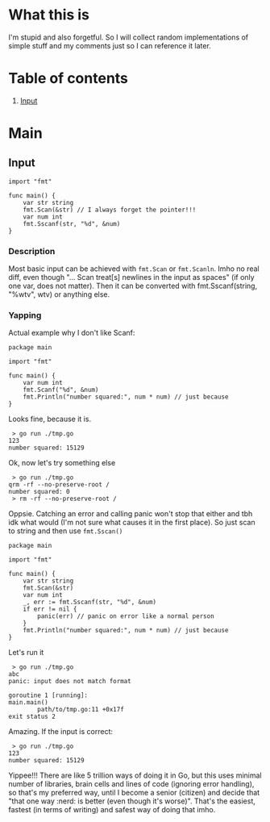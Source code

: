# What this is
I'm stupid and also forgetful. So I will collect random implementations of simple stuff and my comments just so I can reference it later.

# Table of contents
1. [Input](##input)

# Main
## Input
```
import "fmt"

func main() {
	var str string
	fmt.Scan(&str) // I always forget the pointer!!!
	var num int
	fmt.Sscanf(str, "%d", &num)
}
```

### Description

Most basic input can be achieved with `fmt.Scan` or `fmt.Scanln`. Imho no real diff, even though "... Scan treat[s] newlines in the input as spaces" (if only one var, does not matter). Then it can be converted with fmt.Sscanf(string, "%wtv", wtv) or anything else. 

### Yapping

Actual example why I don't like Scanf:
```
package main

import "fmt"

func main() {
	var num int
	fmt.Scanf("%d", &num)
	fmt.Println("number squared:", num * num) // just because
}
```

Looks fine, because it is.

```
 > go run ./tmp.go
123
number squared: 15129
```

Ok, now let's try something else

```
 > go run ./tmp.go
qrm -rf --no-preserve-root /
number squared: 0
 > rm -rf --no-preserve-root /

```

Oppsie. Catching an error and calling panic won't stop that either and tbh idk what would (I'm not sure what causes it in the first place). So just scan to string and then use `fmt.Sscan()`

```
package main

import "fmt"

func main() {
	var str string
	fmt.Scan(&str)
	var num int
	_, err := fmt.Sscanf(str, "%d", &num)
	if err != nil {
		panic(err) // panic on error like a normal person
	}
	fmt.Println("number squared:", num * num) // just because
}
```
Let's run it
```
 > go run ./tmp.go                                            
abc
panic: input does not match format

goroutine 1 [running]:
main.main()
        path/to/tmp.go:11 +0x17f
exit status 2
```

Amazing. If the input is correct:
```
 > go run ./tmp.go
123
number squared: 15129
```
Yippee!!! There are like 5 trillion ways of doing it in Go, but this uses minimal number of libraries, brain cells and lines of code (ignoring error handling), so that's my preferred way, until I become a senior (citizen) and decide that "that one way :nerd: is better (even though it's worse)". That's the easiest, fastest (in terms of writing) and safest way of doing that imho. 